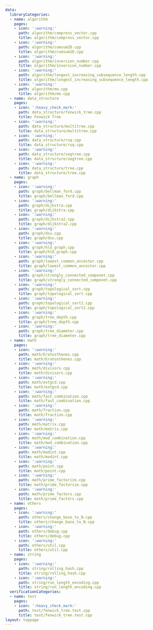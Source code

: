 ```yaml
---
data:
  libraryCategories:
  - name: algorithm
    pages:
    - icon: ':warning:'
      path: algorithm/compress_vector.cpp
      title: algorithm/compress_vector.cpp
    - icon: ':warning:'
      path: algorithm/cumsum2D.cpp
      title: algorithm/cumsum2D.cpp
    - icon: ':warning:'
      path: algorithm/inversion_number.cpp
      title: algorithm/inversion_number.cpp
    - icon: ':warning:'
      path: algorithm/longest_increasing_subsequence_length.cpp
      title: algorithm/longest_increasing_subsequence_length.cpp
    - icon: ':warning:'
      path: algorithm/mo.cpp
      title: algorithm/mo.cpp
  - name: data_structure
    pages:
    - icon: ':heavy_check_mark:'
      path: data_structure/fenwick_tree.cpp
      title: Fenwick Tree
    - icon: ':warning:'
      path: data_structure/multitree.cpp
      title: data_structure/multitree.cpp
    - icon: ':warning:'
      path: data_structure/ruq.cpp
      title: data_structure/ruq.cpp
    - icon: ':warning:'
      path: data_structure/segtree.cpp
      title: data_structure/segtree.cpp
    - icon: ':warning:'
      path: data_structure/tree.cpp
      title: data_structure/tree.cpp
  - name: graph
    pages:
    - icon: ':warning:'
      path: graph/bellman_ford.cpp
      title: graph/bellman_ford.cpp
    - icon: ':warning:'
      path: graph/dijkstra.cpp
      title: graph/dijkstra.cpp
    - icon: ':warning:'
      path: graph/dijkstra2.cpp
      title: graph/dijkstra2.cpp
    - icon: ':warning:'
      path: graph/dsu.cpp
      title: graph/dsu.cpp
    - icon: ':warning:'
      path: graph/hld_graph.cpp
      title: graph/hld_graph.cpp
    - icon: ':warning:'
      path: graph/lowest_common_ancestor.cpp
      title: graph/lowest_common_ancestor.cpp
    - icon: ':warning:'
      path: graph/strongly_connected_componet.cpp
      title: graph/strongly_connected_componet.cpp
    - icon: ':warning:'
      path: graph/topological_sort.cpp
      title: graph/topological_sort.cpp
    - icon: ':warning:'
      path: graph/topological_sort2.cpp
      title: graph/topological_sort2.cpp
    - icon: ':warning:'
      path: graph/tree_depth.cpp
      title: graph/tree_depth.cpp
    - icon: ':warning:'
      path: graph/tree_diameter.cpp
      title: graph/tree_diameter.cpp
  - name: math
    pages:
    - icon: ':warning:'
      path: math/Eratosthenes.cpp
      title: math/Eratosthenes.cpp
    - icon: ':warning:'
      path: math/divisors.cpp
      title: math/divisors.cpp
    - icon: ':warning:'
      path: math/extgcd.cpp
      title: math/extgcd.cpp
    - icon: ':warning:'
      path: math/fast_combination.cpp
      title: math/fast_combination.cpp
    - icon: ':warning:'
      path: math/fraction.cpp
      title: math/fraction.cpp
    - icon: ':warning:'
      path: math/matrix.cpp
      title: math/matrix.cpp
    - icon: ':warning:'
      path: math/mod_combination.cpp
      title: math/mod_combination.cpp
    - icon: ':warning:'
      path: math/modint.cpp
      title: math/modint.cpp
    - icon: ':warning:'
      path: math/point.cpp
      title: math/point.cpp
    - icon: ':warning:'
      path: math/prime_factorize.cpp
      title: math/prime_factorize.cpp
    - icon: ':warning:'
      path: math/prime_factors.cpp
      title: math/prime_factors.cpp
  - name: others
    pages:
    - icon: ':warning:'
      path: others/change_base_to_N.cpp
      title: others/change_base_to_N.cpp
    - icon: ':warning:'
      path: others/debug.cpp
      title: others/debug.cpp
    - icon: ':warning:'
      path: others/util.cpp
      title: others/util.cpp
  - name: string
    pages:
    - icon: ':warning:'
      path: string/rolling_hash.cpp
      title: string/rolling_hash.cpp
    - icon: ':warning:'
      path: string/run_length_encoding.cpp
      title: string/run_length_encoding.cpp
  verificationCategories:
  - name: test
    pages:
    - icon: ':heavy_check_mark:'
      path: test/fenwick_tree.test.cpp
      title: test/fenwick_tree.test.cpp
layout: toppage
---
```

